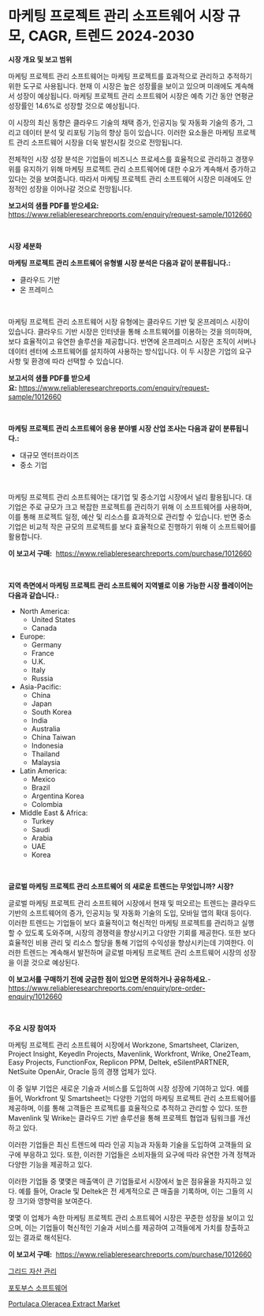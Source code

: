 <p><h1>마케팅 프로젝트 관리 소프트웨어 시장 규모, CAGR, 트렌드 2024-2030</h1></p><p><strong>시장 개요 및 보고 범위</strong></p>
<p><p>마케팅 프로젝트 관리 소프트웨어는 마케팅 프로젝트를 효과적으로 관리하고 추적하기 위한 도구로 사용됩니다. 현재 이 시장은 높은 성장률을 보이고 있으며 미래에도 계속해서 성장이 예상됩니다. 마케팅 프로젝트 관리 소프트웨어 시장은 예측 기간 동안 연평균 성장률인 14.6%로 성장할 것으로 예상됩니다.</p><p>이 시장의 최신 동향은 클라우드 기술의 채택 증가, 인공지능 및 자동화 기술의 증가, 그리고 데이터 분석 및 리포팅 기능의 향상 등이 있습니다. 이러한 요소들은 마케팅 프로젝트 관리 소프트웨어 시장을 더욱 발전시킬 것으로 전망됩니다.</p><p>전체적인 시장 성장 분석은 기업들이 비즈니스 프로세스를 효율적으로 관리하고 경쟁우위를 유지하기 위해 마케팅 프로젝트 관리 소프트웨어에 대한 수요가 계속해서 증가하고 있다는 것을 보여줍니다. 따라서 마케팅 프로젝트 관리 소프트웨어 시장은 미래에도 안정적인 성장을 이어나갈 것으로 전망됩니다.</p></p>
<p><strong>보고서의 샘플 PDF를 받으세요:</strong> <a href="https://www.reliableresearchreports.com/enquiry/request-sample/1012660">https://www.reliableresearchreports.com/enquiry/request-sample/1012660</a></p>
<p>&nbsp;</p>
<p><strong>시장 세분화</strong></p>
<p><strong>마케팅 프로젝트 관리 소프트웨어 유형별 시장 분석은 다음과 같이 분류됩니다.:</strong></p>
<p><ul><li>클라우드 기반</li><li>온 프레미스</li></ul></p>
<p>&nbsp;</p>
<p><p>마케팅 프로젝트 관리 소프트웨어 시장 유형에는 클라우드 기반 및 온프레미스 시장이 있습니다. 클라우드 기반 시장은 인터넷을 통해 소프트웨어를 이용하는 것을 의미하며, 보다 효율적이고 유연한 솔루션을 제공합니다. 반면에 온프레미스 시장은 조직이 서버나 데이터 센터에 소프트웨어를 설치하여 사용하는 방식입니다. 이 두 시장은 기업의 요구 사항 및 환경에 따라 선택할 수 있습니다.</p></p>
<p><strong>보고서의 샘플 PDF를 받으세요:</strong>&nbsp;<a href="https://www.reliableresearchreports.com/enquiry/request-sample/1012660">https://www.reliableresearchreports.com/enquiry/request-sample/1012660</a></p>
<p>&nbsp;</p>
<p><strong> 마케팅 프로젝트 관리 소프트웨어 응용 분야별 시장 산업 조사는 다음과 같이 분류됩니다.:</strong></p>
<p><ul><li>대규모 엔터프라이즈</li><li>중소 기업</li></ul></p>
<p>&nbsp;</p>
<p><p>마케팅 프로젝트 관리 소프트웨어는 대기업 및 중소기업 시장에서 널리 활용됩니다. 대기업은 주로 규모가 크고 복잡한 프로젝트를 관리하기 위해 이 소프트웨어를 사용하며, 이를 통해 프로젝트 일정, 예산 및 리소스를 효과적으로 관리할 수 있습니다. 반면 중소기업은 비교적 작은 규모의 프로젝트를 보다 효율적으로 진행하기 위해 이 소프트웨어를 활용합니다.</p></p>
<p><strong>이 보고서 구매:</strong>&nbsp; <a href="https://www.reliableresearchreports.com/purchase/1012660">https://www.reliableresearchreports.com/purchase/1012660</a></p>
<p>&nbsp;</p>
<p><strong>지역 측면에서 마케팅 프로젝트 관리 소프트웨어 지역별로 이용 가능한 시장 플레이어는 다음과 같습니다.:</strong></p>
<p><ul>
    <li>
        North America:
        <ul>
            <li>United States</li>
            <li>Canada</li>
        </ul>
    </li>
    <li>
        Europe:
        <ul>
            <li>Germany</li>
            <li>France</li>
            <li>U.K.</li>
            <li>Italy</li>
            <li>Russia</li>
        </ul>
    </li>
    <li>
        Asia-Pacific:
        <ul>
            <li>China</li>
            <li>Japan</li>
            <li>South Korea</li>
            <li>India</li>
            <li>Australia</li>
            <li>China Taiwan</li>
            <li>Indonesia</li>
            <li>Thailand</li>
            <li>Malaysia</li>
        </ul>
    </li>
    <li>
        Latin America:
        <ul>
            <li>Mexico</li>
            <li>Brazil</li>
            <li>Argentina Korea</li>
            <li>Colombia</li>
        </ul>
    </li>
    <li>
        Middle East & Africa:
        <ul>
            <li>Turkey</li>
            <li>Saudi</li>
            <li>Arabia</li>
            <li>UAE</li>
            <li>Korea</li>
        </ul>
    </li>
    </ul></p>
<p>&nbsp;</p>
<p><strong>글로벌 마케팅 프로젝트 관리 소프트웨어 의 새로운 트렌드는 무엇입니까? 시장?</strong></p>
<p><p>글로벌 마케팅 프로젝트 관리 소프트웨어 시장에서 현재 및 떠오르는 트렌드는 클라우드 기반의 소프트웨어의 증가, 인공지능 및 자동화 기술의 도입, 모바일 앱의 확대 등이다. 이러한 트렌드는 기업들이 보다 효율적이고 혁신적인 마케팅 프로젝트를 관리하고 실행할 수 있도록 도와주며, 시장의 경쟁력을 향상시키고 다양한 기회를 제공한다. 또한 보다 효율적인 비용 관리 및 리소스 할당을 통해 기업의 수익성을 향상시키는데 기여한다. 이러한 트렌드는 계속해서 발전하며 글로벌 마케팅 프로젝트 관리 소프트웨어 시장의 성장을 이끌 것으로 예상된다.</p></p>
<p><strong>이 보고서를 구매하기 전에 궁금한 점이 있으면 문의하거나 공유하세요.</strong>- <a href="https://www.reliableresearchreports.com/enquiry/pre-order-enquiry/1012660">https://www.reliableresearchreports.com/enquiry/pre-order-enquiry/1012660</a></p>
<p>&nbsp;</p>
<p><strong>주요 시장 참여자</strong></p>
<p><p>마케팅 프로젝트 관리 소프트웨어 시장에서 Workzone, Smartsheet, Clarizen, Project Insight, KeyedIn Projects, Mavenlink, Workfront, Wrike, One2Team, Easy Projects, FunctionFox, Replicon PPM, Deltek, eSilentPARTNER, NetSuite OpenAir, Oracle 등의 경쟁 업체가 있다.</p><p>이 중 일부 기업은 새로운 기술과 서비스를 도입하여 시장 성장에 기여하고 있다. 예를 들어, Workfront 및 Smartsheet는 다양한 기업의 마케팅 프로젝트 관리 소프트웨어를 제공하며, 이를 통해 고객들은 프로젝트를 효율적으로 추적하고 관리할 수 있다. 또한 Mavenlink 및 Wrike는 클라우드 기반 솔루션을 통해 프로젝트 협업과 팀워크를 개선하고 있다.</p><p>이러한 기업들은 최신 트렌드에 따라 인공 지능과 자동화 기술을 도입하여 고객들의 요구에 부응하고 있다. 또한, 이러한 기업들은 소비자들의 요구에 따라 유연한 가격 정책과 다양한 기능을 제공하고 있다.</p><p>이러한 기업들 중 몇몇은 매출액이 큰 기업들로서 시장에서 높은 점유율을 차지하고 있다. 예를 들어, Oracle 및 Deltek은 전 세계적으로 큰 매출을 기록하며, 이는 그들의 시장 크기와 영향력을 보여준다.</p><p>몇몇 이 업체가 속한 마케팅 프로젝트 관리 소프트웨어 시장은 꾸준한 성장을 보이고 있으며, 이는 기업들이 혁신적인 기술과 서비스를 제공하여 고객들에게 가치를 창출하고 있는 결과로 해석된다.</p></p>
<p><strong>이 보고서 구매:</strong>&nbsp;&nbsp;<a href="https://www.reliableresearchreports.com/purchase/1012660">https://www.reliableresearchreports.com/purchase/1012660</a></p>
<p><p><a href="https://github.com/GabrielBlanda5656/Market-Research-Report-List-1/blob/main/191079411313.md">그리드 자산 관리</a></p><p><a href="https://github.com/CorEmtymerich56566/Market-Research-Report-List-1/blob/main/551263911314.md">포토부스 소프트웨어</a></p><p><a href="https://artistic-helicopter-ca9.notion.site/Global-Portulaca-Oleracea-Extract-Market-Size-and-Market-Trends-Insights-and-Projections-from-2024--1b7f7e9c9d46449fac50b2718f837d0c">Portulaca Oleracea Extract Market</a></p></p>
